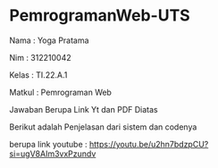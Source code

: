 # PemrogramanWeb-UTS
 
Nama : Yoga Pratama 

Nim : 312210042

Kelas : TI.22.A.1 

Matkul : Pemrograman Web


Jawaban Berupa Link Yt dan PDF Diatas 

Berikut adalah Penjelasan dari sistem dan codenya 

berupa link  youtube : https://youtu.be/u2hn7bdzpCU?si=ugV8AIm3vxPzundv
